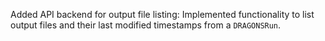 Added API backend for output file listing: Implemented functionality to list output files and their last modified timestamps from a `DRAGONSRun`.